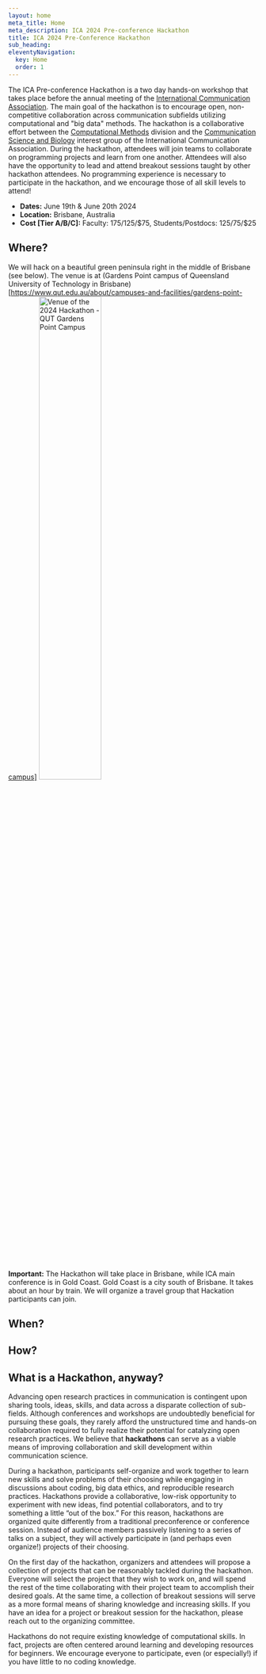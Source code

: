 ```yaml
---
layout: home
meta_title: Home
meta_description: ICA 2024 Pre-conference Hackathon
title: ICA 2024 Pre-Conference Hackathon
sub_heading: 
eleventyNavigation:
  key: Home
  order: 1
---
```


The ICA Pre-conference Hackathon is a two day hands-on workshop that takes place before the annual meeting of the [International Communication Association](https://www.icahdq.org/). The main goal of the hackathon is to encourage open, non-competitive collaboration across communication subfields utilizing computational and "big data" methods. The hackathon is a collaborative effort between the [Computational Methods](http://ica-cm.org/) division and the [Communication Science and Biology](https://commscience.org/) interest group of the International Communication Association. During the hackathon, attendees will join teams to collaborate on programming projects and learn from one another. Attendees will also have the opportunity to lead and attend breakout sessions taught by other hackathon attendees. No programming experience is necessary to participate in the hackathon, and we encourage those of all skill levels to attend!

- **Dates:** June 19th & June 20th 2024
- **Location:** Brisbane, Australia
- **Cost [Tier A/B/C]:** Faculty: $175/$125/$75, Students/Postdocs: $125/$75/$25

## Where?
We will hack on a beautiful green peninsula right in the middle of Brisbane (see below).
The venue is at (Gardens Point campus of Queensland University of Technology in Brisbane)[https://www.qut.edu.au/about/campuses-and-facilities/gardens-point-campus]
<img src="images/meta/venue_aussie.png" width="50%" height="50%" alt="Venue of the 2024 Hackathon - QUT Gardens Point Campus">

**Important:** The Hackathon will take place in Brisbane, while ICA main conference is in Gold Coast. Gold Coast is a city south of Brisbane. It takes about an hour by train. We will organize a travel group that Hackation participants can join.

## When? 

## How?




## What is a Hackathon, anyway?

Advancing open research practices in communication is contingent upon sharing tools, ideas, skills, and data across a disparate collection of sub-fields. Although conferences and workshops are undoubtedly beneficial for pursuing these goals, they rarely afford the unstructured time and hands-on collaboration required to fully realize their potential for catalyzing open research practices. We believe that **hackathons** can serve as a viable means of improving collaboration and skill development within communication science.

During a hackathon, participants self-organize and work together to learn new skills and solve problems of their choosing while engaging in discussions about coding, big data ethics, and reproducible research practices. Hackathons provide a collaborative, low-risk opportunity to experiment with new ideas, find potential collaborators, and to try something a little “out of the box.” For this reason, hackathons are organized quite differently from a traditional preconference or conference session. Instead of audience members passively listening to a series of talks on a subject, they will actively participate in (and perhaps even organize!) projects of their choosing.

On the first day of the hackathon, organizers and attendees will propose a collection of projects that can be reasonably tackled during the hackathon. Everyone will select the project that they wish to work on, and will spend the rest of the time collaborating with their project team to accomplish their desired goals. At the same time, a collection of breakout sessions will serve as a more formal means of sharing knowledge and increasing skills. If you have an idea for a project or breakout session for the hackathon, please reach out to the organizing committee.

Hackathons do not require existing knowledge of computational skills. In fact, projects are often centered around learning and developing resources for beginners. We encourage everyone to participate, even (or especially!) if you have little to no coding knowledge.